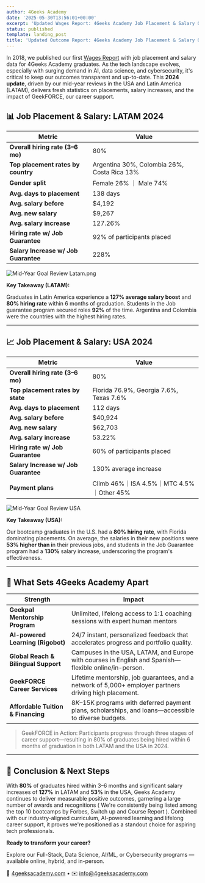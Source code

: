 ```yaml
---
author: 4Geeks Academy
date: '2025-05-30T13:56:01+00:00'
excerpt: 'Updated Wages Report: 4Geeks Academy Job Placement & Salary Outcomes (2024)'
status: published
template: landing_post
title: 'Updated Outcome Report: 4Geeks Academy Job Placement & Salary Outcomes (2024)'
---
```


<script type="application/ld+json">
{
  "@context": "https://schema.org",
  "@type": "Dataset",
  "name": "4Geeks Academy Job Placement & Salary Outcomes (2024)",
  "description": "Updated wages report with job placement and salary data for 4Geeks Academy graduates",
  "version": "1.0.0",
  "datePublished": "2025-05-30T13:56:01+00:00",
  "dateModified": "2025-05-30T13:56:01+00:00",
  "publisher": {
    "@type": "Organization",
    "name": "4Geeks Academy"
  },
  "spatialCoverage": ["United States", "Latin America"],
  "temporalCoverage": "2024"
}
</script>

In 2018, we published our first [Wages Report](https://4geeksacademy.com/us/full-stack-developer/wages-report-2018-1?utm_source=chatgpt.com) with job placement and salary data for 4Geeks Academy graduates. As the tech landscape evolves, especially with surging demand in AI, data science, and cybersecurity, it's critical to keep our outcomes transparent and up-to-date. This **2024 update**, driven by our mid-year reviews in the USA and Latin America (LATAM), delivers fresh statistics on placements, salary increases, and the impact of  GeekFORCE, our career support.

## 📊 Job Placement & Salary: LATAM 2024

| **Metric** | **Value** |
| --- | --- |
| **Overall hiring rate (3–6 mo)** | 80% |
| **Top placement  rates by country** | Argentina 30%, Colombia 26%, Costa Rica 13% |
| **Gender split** | Female 26% ｜ Male 74% |
| **Avg. days to placement** | 138 days |
| **Avg. salary before** | $4,192 |
| **Avg. new salary**  | $9,267 |
| **Avg. salary increase** | 127.26% |
| **Hiring rate w/ Job Guarantee** | 92% of participants placed |
| **Salary Increase w/ Job Guarantee**  | 228% |

![Mid-Year Goal Review Latam.png](https://img.notionusercontent.com/s3/prod-files-secure%2F074c0f2f-8fde-46a2-8c41-26c8d1cbd03d%2Fb8e1af00-0ace-4120-a664-7a9ae3b95cda%2FMid-Year_Goal_Review_Latam.png/size/w=2000?exp=1748722619&sig=8nk3gHm48uWVpjVurpITm_0tWj7rPNM4hRYZZSbc2pk&id=dfe6f2dd-8652-4cfe-a3f2-70dd1ebae79a&table=block&userId=1cfd872b-594c-8171-821a-000273546147)


**Key Takeaway (LATAM):**

Graduates in Latin America experience a **127% average salary boost** and **80% hiring rate** within 6 months of graduation.  Students in the Job guarantee program secured roles **92%** of the time. Argentina and Colombia were the countries with the highest hiring rates.

---

## 📈 Job Placement & Salary: USA 2024

 

| **Metric** | **Value** |
| --- | --- |
| **Overall hiring rate (3–6 mo)** | 80% |
| **Top placement rates by state** | Florida 76.9%, Georgia 7.6%, Texas 7.6% |
| **Avg. days to placement** | 112 days |
| **Avg. salary before** | $40,924 |
| **Avg.  new salary**  | $62,703 |
| **Avg. salary increase** | 53.22% |
| **Hiring rate w/ Job Guarantee** | 60% of participants placed |
| **Salary Increase w/ Job Guarantee**  | 130% average increase |
| **Payment plans** | Climb 46%｜ISA 4.5%｜MTC 4.5%｜Other 45% |

![Mid-Year Goal Review USA](https://img.notionusercontent.com/s3/prod-files-secure%2F074c0f2f-8fde-46a2-8c41-26c8d1cbd03d%2F327114e2-bad0-49f7-ae25-5de7586a4f2d%2FMid-Year_Goal_Review_USA.png/size/w=2000?exp=1748722589&sig=YvKqRNXsnODoWOiihhL-YZhe01UE6zYrxgAJ_y8lUuY&id=f12c5168-8093-41ef-933e-2292f3a5c049&table=block&userId=1cfd872b-594c-8171-821a-000273546147)

**Key Takeaway (USA):**

Our bootcamp graduates in the U.S. had a **80% hiring rate**, with Florida dominating placements. On average, the salaries in their new positions were **53% higher than i**n their previous jobs, and students in the Job Guarantee program had a **130%** salary increase, underscoring the program's effectiveness.

---

## 🚀 What Sets 4Geeks Academy Apart

| **Strength** | **Impact** |
| --- | --- |
| **Geekpal Mentorship Program** | Unlimited, lifelong access to 1:1 coaching sessions with expert human mentors |
| **AI-powered Learning (Rigobot)** | 24/7 instant, personalized feedback that accelerates progress and portfolio quality. |
| **Global Reach & Bilingual Support** | Campuses in the USA, LATAM, and Europe with courses in English and Spanish—flexible online/in-person. |
| **GeekFORCE Career Services** | Lifetime mentorship, job guarantees, and a network of 5,000+ employer partners driving high placement. |
| **Affordable Tuition & Financing** | $8K–$15K programs with deferred payment plans, scholarships, and loans—accessible to diverse budgets. |

> GeekFORCE in Action: Participants progress through three stages of career support—resulting in 80% of graduates being hired within 6 months of graduation  in both LATAM and the USA in 2024.
> 

---

## 🎯 Conclusion & Next Steps

With **80%** of graduates hired within 3–6 months and significant salary increases of **127%**  in LATAM and **53%** in the USA, Geeks Academy continues to deliver measurable positive outcomes, garnering a large number of awards and recognitions ( We're consistently being listed among the top 10 bootcamps by Forbes, Switch up and Course Report ). Combined with our industry-aligned curriculum, AI-powered learning and lifelong career support, it proves we're positioned as a standout choice for aspiring tech professionals. 

**Ready to transform your career?**

Explore our Full-Stack, Data Science, AI/ML, or Cybersecurity programs — available online, hybrid, and in-person.

🔗 [4geeksacademy.com](https://4geeksacademy.com/) • ✉️ [info@4geeksacademy.com](mailto:info@4geeksacademy.com)